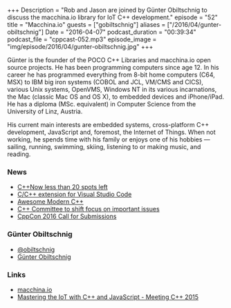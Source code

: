 +++
Description = "Rob and Jason are joined by Günter Obiltschnig to discuss the macchina.io library for IoT C++ development."
episode = "52"
title = "Macchina.io"
guests = ["gobiltschnig"]
aliases = ["/2016/04/gunter-obiltschnig"]
Date = "2016-04-07"
podcast_duration = "00:39:34"
podcast_file = "cppcast-052.mp3"
episode_image = "img/episode/2016/04/gunter-obiltschnig.jpg"
+++

Günter is the founder of the POCO C++ Libraries and macchina.io open source projects. He has been programming computers since age 12. In his career he has programmed everything from 8-bit home computers (C64, MSX) to IBM big iron systems (COBOL and JCL, VM/CMS and CICS), various Unix systems, OpenVMS, Windows NT in its various incarnations, the Mac (classic Mac OS and OS X), to embedded devices and iPhone/iPad. He has a diploma (MSc. equivalent) in Computer Science from the University of Linz, Austria.

His current main interests are embedded systems, cross-platform C++ development, JavaScript and, foremost, the Internet of Things. When not working, he spends time with his family or enjoys one of his hobbies — sailing, running, swimming, skiing, listening to or making music, and reading.

### News ###

 - [C++Now less than 20 spots left](http://cppnow.org/)
 - [C/C++ extension for Visual Studio Code](https://blogs.msdn.microsoft.com/vcblog/2016/03/31/cc-extension-for-visual-studio-code/)
 - [Awesome Modern C++](https://github.com/rigtorp/awesome-modern-cpp)
 - [C++ Committee to shift focus on important issues](https://meetingcpp.com/index.php/br/items/c-committee-to-shift-focus-on-important-issues.html)
 - [CppCon 2016 Call for Submissions](http://cppcon.org/call-for-submissions-2015-2/)
 
### Günter Obiltschnig ###

 - [@obiltschnig](https://twitter.com/obiltschnig)
 - [Günter Obiltschnig](http://obiltschnig.com/)

### Links ###

 - [macchina.io](http://macchina.io/)
 - [Mastering the IoT with C++ and JavaScript - Meeting C++ 2015](https://www.youtube.com/watch?v=iRm3u1E9apU&feature=youtu.be)
